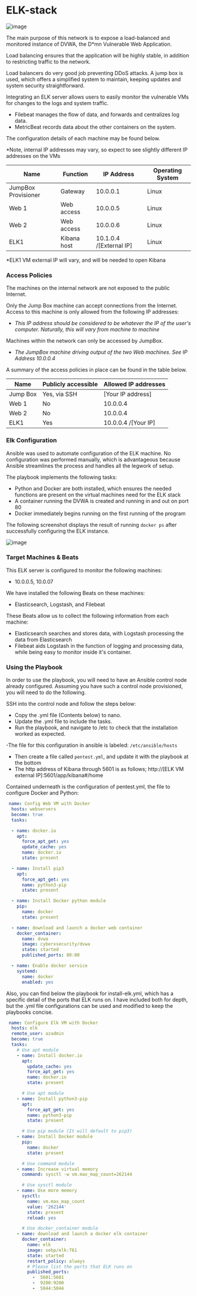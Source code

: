 # ELK-stack

![image](ELKstackDiagram.png)

The main purpose of this network is to expose a load-balanced and monitored instance of DVWA, the D*mn Vulnerable Web Application.

Load balancing ensures that the application will be highly stable, in addition to restricting traffic to the network.

Load balancers do very good job preventing DDoS attacks. A jump box is used, which offers a simplified system to maintain, keeping updates and system security straightforward.

Integrating an ELK server allows users to easily monitor the vulnerable VMs for changes to the logs and system traffic.

- Filebeat manages the flow of data, and forwards and centralizes log data.
- MetricBeat records data about the other containers on the system.

The configuration details of each machine may be found below.

*Note, internal IP addresses may vary, so expect to see slightly different IP addresses on the VMs



| Name                | Function    | IP Address              | Operating System |
|---------------------|-------------|-------------------------|------------------|
| JumpBox Provisioner | Gateway     | 10.0.0.1                | Linux            |
| Web 1               | Web access  | 10.0.0.5                | Linux            |
| Web 2               | Web access  | 10.0.0.6                | Linux            |
| ELK1                | Kibana host | 10.1.0.4 /[External IP] | Linux            |

*ELK1 VM external IP will vary, and will be needed to open Kibana

### Access Policies

The machines on the internal network are not exposed to the public Internet.

Only the Jump Box machine can accept connections from the Internet. Access to this machine is only allowed from the following IP addresses:

- *This IP address should be considered to be whatever the IP of the user's computer. Naturally, this will vary from machine to machine*

Machines within the network can only be accessed by JumpBox.

- *The JumpBox machine driving output of the two Web machines.  See IP Address 10.0.0.4*

A summary of the access policies in place can be found in the table below.

| Name     | Publicly accessible | Allowed IP addresses |
| -------- | ------------------- | -------------------- |
| Jump Box | Yes, via SSH        | [Your IP address]    |
| Web 1    | No                  | 10.0.0.4             |
| Web 2    | No                  | 10.0.0.4             |
| ELK1     | Yes                 | 10.0.0.4 /[Your IP]  |

### Elk Configuration

Ansible was used to automate configuration of the ELK machine. No configuration was performed manually, which is advantageous because Ansible streamlines the process and handles all the legwork of setup. 

The playbook implements the following tasks:

- Python and Docker are both installed, which ensures the needed functions are present on the virtual machines need for the ELK stack
- A container running the DVWA is created and running in and out on port 80
- Docker immediately begins running on the first running of the program

The following screenshot displays the result of running `docker ps` after successfully configuring the ELK instance.

![image](ELK-DOCKER-PS.PNG)




### Target Machines & Beats

This ELK server is configured to monitor the following machines:

- 10.0.0.5, 10.0.07

We have installed the following Beats on these machines:

- Elasticsearch, Logstash, and Filebeat

These Beats allow us to collect the following information from each machine:

- Elasticsearch searches and stores data, with Logstash processing the data from Elasticsearch
- Filebeat aids Logstash in the function of logging and processing data, while being easy to monitor inside it's container.

### Using the Playbook

In order to use the playbook, you will need to have an Ansible control node already configured. Assuming you have such a control node provisioned, you will need to do the following.

SSH into the control node and follow the steps below:

- Copy the .yml file (Contents below) to nano.
- Update the .yml file to include the tasks.
- Run the playbook, and navigate to /etc to check that the installation worked as expected.


-The file for this configuration in ansible is labeled: `/etc/ansible/hosts`
- Then create a file called `pentest.yml`, and update it with the playbook at the bottom
- The http address of Kibana through 5601 is as follows; http://[ELK VM external IP]:5601/app/kibana#/home


Contained underneath is the configuration of pentest.yml, the file to configure Docker and Python:


```yaml
 name: Config Web VM with Docker
  hosts: webservers
  become: true
  tasks:

  - name: docker.io
    apt:
      force_apt_get: yes
      update_cache: yes
      name: docker.io
      state: present

  - name: Install pip3
    apt:
      force_apt_get: yes
      name: python3-pip
      state: present

  - name: Install Docker python module
    pip:
      name: docker
      state: present

  - name: download and launch a docker web container
    docker_container:
      name: dvwa
      image: cyberxsecurity/dvwa
      state: started
      published_ports: 80:80

  - name: Enable docker service
    systemd:
      name: docker
      enabled: yes
```

Also, you can find below the playbook for install-elk.yml, which has a specific detail of the ports that ELK runs on. I have included both for depth, but the .yml file configurations can be used and modified to keep the playbooks concise.

```yaml
 name: Configure Elk VM with Docker
  hosts: elk
  remote_user: azadmin
  become: true
  tasks:
    # Use apt module
    - name: Install docker.io
      apt:
        update_cache: yes
        force_apt_get: yes
        name: docker.io
        state: present

      # Use apt module
    - name: Install python3-pip
      apt:
        force_apt_get: yes
        name: python3-pip
        state: present

      # Use pip module (It will default to pip3)
    - name: Install Docker module
      pip:
        name: docker
        state: present

      # Use command module
    - name: Increase virtual memory
      command: sysctl -w vm.max_map_count=262144

      # Use sysctl module
    - name: Use more memory
      sysctl:
        name: vm.max_map_count
        value: '262144'
        state: present
        reload: yes

      # Use docker_container module
    - name: download and launch a docker elk container
      docker_container:
        name: elk
        image: sebp/elk:761
        state: started
        restart_policy: always
        # Please list the ports that ELK runs on
        published_ports:
          -  5601:5601
          -  9200:9200
          -  5044:5044
```
